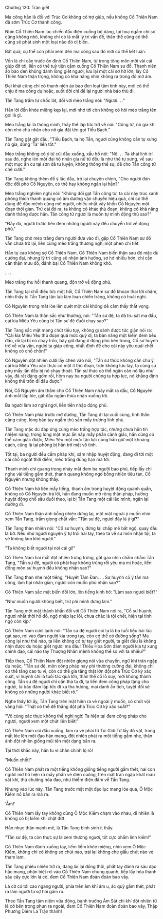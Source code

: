 




Chương 120: Trận giết


Ma công hẳn là đối với Trúc Cơ không có trợ giúp, nếu không Cổ Thiên Nam đã sớm Trúc Cơ thành công.

Nhìn Cổ Thiên Nam lúc chiến đấu điên cuồng bộ dáng, tai hoạ ngầm chỉ sợ cũng không nhỏ, không chỉ có là mất lý trí vấn đề, thân thể cũng có thể cũng sẽ phát sinh một loại nào đó dị biến.

Bất quá, cụ thể còn phải xem đến ma công sau đó mới có thể kết luận.

Vốn là chỉ cần trước ổn định Cổ Thiên Nam, từ trong tông môn mời vài cái giúp đỡ tới, liền có thể tuỳ tiện cầm xuống Cổ Thiên Nam sư đồ. Thanh niên áo bào đen không đành lòng giết người, lưu lại một cái sơ hở lớn, lấy Cổ Thiên Nam thận trọng, không có khả năng nhìn không ra trong đó mờ ám.

Đại khái cũng chỉ có thanh niên áo bào đen loại tâm tính này, mới có thể chịu ở ma công dụ hoặc, suốt đời chỉ để lại người nhà báo thù đi.

Tần Tang trầm tư chốc lát, đối với mèo trắng nói: "Ngươi. . ."

Hắn lời đến khóe miệng kẹp lại, mới nhớ tới còn không có hỏi mèo trắng tên gọi là gì.

Mèo trắng lại là thông minh, thấy thế lập tức trở về nói: "Công tử, nô gia khi còn nhỏ chủ nhân cho nô gia đặt tên gọi Tiểu Bạch."

Tần Tang gật gật đầu, "Tiểu Bạch, ta họ Tần, ngươi cũng không cần tự xưng nô gia, dùng 'Ta' liền tốt."

Mèo trắng không có ý tứ cúi đầu xuống, xấu hổ nói: "Nô. . . Ta khai linh trí sau đó, nghe lén một đại hộ nhân gia nữ tử đều là như thế tự xưng, về sau một mực ẩn cư tại sơn dã tu luyện, không thông thế sự, để cho Tần công tử chê cười."

Tần Tang không thèm để ý lắc đầu, trở lại chuyện chính, "Cho ngươi đơn độc đối phó Cổ Nguyên, có thể hay không ngăn lại hắn?"

Mèo trắng nghiêm nghị nói: "Không dối gạt Tần công tử, ta cái này trúc xanh phóng thích thanh quang có âm dương vận chuyển hiệu quả, chỉ có thể dùng để đào mệnh cùng mê người, nhiều nhất vây khốn Cổ Nguyên một đoạn thời gian. Trừ cái đó ra, ta không có khác thủ đoạn, không có khả năng đánh thắng được hắn. Tần công tử ngươi là muốn tự mình động thủ sao?"

"Đầy đủ, ngươi trước tiên đem những người này đều chuyển trở về động phủ."

Tần Tang chờ mèo trắng đem người đưa vào đi, gặp Cổ Thiên Nam sư đồ vẫn chưa trở lại, liền cùng mèo trắng thương nghị một phen chi tiết.

Hắn tự cao không sợ Cổ Thiên Nam, Cổ Thiên Nam biến thân sau đó mặc dù cường đại, nhưng lý trí cũng sẽ nhận ảnh hưởng, sơ hở nhiều hơn, chỉ cần cẩn thận mưu đồ, đánh bại Cổ Thiên Nam không khó.

. . .

Mèo trắng thu hồi thanh quang, độn trở về động phủ.

Tần Tang tại chỗ điều tức một hồi, Cổ Thiên Nam sư đồ khoan thai tới chậm, nhìn thấy bị Tần Tang tận lực làm loạn chiến tràng, không có hoài nghi.

Cổ Nguyên trong mắt lóe lên quét một cái không dễ cảm thấy thất vọng.

Cổ Thiên Nam là thần sắc như thường, nói: "Tần sư đệ, ta đã tru sát ma đầu, cái kia Miêu Yêu cũng bị Tần sư đệ đuổi chạy sao?"

Tần Tang sắc mặt mang chút tiều tụy, không gì sánh được tức giận nói ra: "Cái kia Miêu Yêu thủ đoạn quá mức quỷ dị, ta bản năng một kiếm đem bêu đầu, rồi lại bị nó chạy trốn, bây giờ đang ở động phủ bên trong, Cổ sư huynh trở về vừa vặn, ngươi ta giáp công, nhất định để cho cái này yêu quái chết không có chỗ chôn!"

Cổ Nguyên đột nhiên cười lấy chen vào nói, "Tần sư thúc không cần chú ý, cái kia Miêu Yêu xác thực có một ít thủ đoạn, trơn không lưu tay, ta cùng sư phụ mấy lần đều bị nó chạy thoát. Tần sư thúc có thể ngăn cản nó lâu như vậy, đã rất đáng gờm rồi, hôm nay ba người chúng ta hợp lực, nó khẳng định không thể trốn đi đâu được."

Nói, Cổ Nguyên âm thầm cho Cổ Thiên Nam nháy mắt ra dấu, Cổ Nguyên ánh mắt lấp lóe, gật đầu ngầm thừa nhận xuống tới.

Ba người làm sơ nghỉ ngơi, liền tiến nhập động phủ.

Cổ Thiên Nam phía trước mở đường, Tần Tang đi tại cuối cùng, tinh thần căng cứng, lòng bàn tay ngầm thủ sẵn mấy trương linh phù.

Tần Tang mặc dù đáp ứng cùng mèo trắng hợp tác, nhưng chưa hẳn tín nhiệm nàng, trong lòng một mực ẩn nấp mấy phần cảnh giác, hắn cũng có thể cảm giác được, Miêu Yêu một mực tận lực cùng hắn giữ một khoảng cách, cũng là tại phòng bị hắn trở mặt vô tình.

Tốt tại, ba người đều cầm pháp khí, xâm nhập huyệt động, đang đi tới một cái chỗ ngoặt thời điểm, mèo trắng đúng hạn mà tới.

Thanh minh chi quang trong nháy mắt đem ba người bao phủ, tiếp lấy chỉ nghe vài tiếng gầm thét, thanh quang không ngờ bỗng nhiên tiêu tán, Cổ Nguyên nhưng không thấy.

Cổ Thiên Nam hô liền mấy tiếng, thanh âm trong huyệt động quanh quẩn, không có Cổ Nguyên trả lời, hắn đang muốn mở rộng thân pháp, hướng huyệt động chỗ sâu đuổi theo, lại bị Tần Tang một cái lắc mình, ngăn lại đường đi.

Cổ Thiên Nam thân ảnh bỗng nhiên dừng lại, một mặt ngoài ý muốn nhìn xem Tần Tang, trầm giọng chất vấn: "Tần sư đệ, ngươi đây là ý gì?"

Tần Tang thản nhiên nói: "Cổ sư huynh, đừng lại chấp mê bất ngộ, quay đầu là bờ. Nếu như ngươi nguyện ý tự trói hai tay, theo ta về sư môn nhận tội, ta sẽ không làm khó ngươi."

"Ta không biết ngươi tại nói cái gì!"

Cổ Thiên Nam hai mắt đột nhiên trừng trừng, gắt gao nhìn chằm chằm Tần Tang, "Tần sư đệ, ngươi có phải hay không trúng rồi yêu ma mị hoặc, liền đồng môn sư huynh đều không nhận sao?"

Tần Tang than nhẹ một tiếng, "Huyết Tâm Đan. . . Sư huynh cố ý tản ma công, làm hại nhân gian, ngươi còn muốn phủ nhận sao?"

Cổ Thiên Nam sắc mặt biến đổi lớn, lên tiếng kinh hô: "Làm sao ngươi biết?"

"Như muốn người không biết, trừ phi mình đừng làm."

Tần Tang một mặt thành khẩn đối với Cổ Thiên Nam nói ra, "Cổ sư huynh, ngươi nhất thời hồ đồ, ngộ nhập lạc lối, chưa chắc là tội chết, hiện tại tỉnh ngộ còn kịp."

Cổ Thiên Nam cười lạnh nói: "Tần sư đệ ngươi coi ta là ba tuổi tiểu hài lừa gạt sao, rơi vào đám người kia trong tay, còn có thể có đường sống? Ma công lại như thế nào, ta liền không có tự tay giết người, ta giết đều là không nhịn được dụ hoặc giết người ma đầu! Thiếu Hoa Sơn đám người kia tự xưng chính đạo, cái nào tay Thượng Nhân mệnh không thể so với ta nhiều?"

Tiếp theo, Cổ Thiên Nam đột nhiên giọng nói vừa chuyển, ngữ khí tràn ngập dụ hoặc, "Tần sư đệ, môn công pháp này phi thường cường đại, không chỉ có thể tăng cao tu vi, còn có thể gia tăng thật lớn đột phá Trúc Cơ kỳ xác suất, vi huynh chỉ là tuổi tác quá lớn, thân thể cổ lỗ suy, mới không thành công. Tần sư đệ ngươi chỉ cần thả ta đi, ta liền đem công pháp tặng cho ngươi, ta bảo đảm lập tức đi xa tha hương, mai danh ẩn tích, tuyệt đối sẽ không có những người khác biết rõ."

Nghe thấy lời ấy, Tần Tang trên mặt hiện ra vẻ ngoài ý muốn, có chút vội vàng hỏi: "Thật có thể đề thăng đột phá Trúc Cơ kỳ xác suất?"

"Vô cùng xác thực không thể nghi ngờ! Ta hiện tại đem công pháp cho ngươi, ngươi xem một chút liền biết!"

Cổ Thiên Nam cúi đầu xuống, làm ra vẻ phải từ Túi Giới Tử lấy đồ vật, trong mắt lóe lên một đạo hàn mang, đột nhiên phát ra một tiếng gầm nhẹ, thân ảnh đột nhiên giống mũi tên một dạng bắn ra.

Tại thời khắc này, hắn tu vi chân chính lộ rõ!

"Muốn chết!"

Cổ Thiên Nam phát ra một tiếng không giống tiếng người gầm thét, hai con ngươi mơ hồ hiện ra mấy phần vẻ điên cuồng, trên mặt tràn ngập khát máu sát khí, thủ chưởng hóa đao, như thiểm điện đâm về Tần Tang.

Nhưng vào lúc này, Tần Tang trước mặt một đạo lục mang lóe qua, Ô Mộc Kiếm nổ bắn ra mà ra.

'Ầm!'

Cổ Thiên Nam lấy tay không cùng Ô Mộc Kiếm chạm vào nhau, dĩ nhiên là không có bị kiếm khí chặt đứt.

Hắn nhục thân mạnh mẽ, là Tần Tang bình sinh ít thấy.

"Tần sư đệ, ta còn thực sự là xem thường ngươi, tốt cực phẩm linh kiếm!"

Cổ Thiên Nam đánh xuống tay, liếm liếm khóe miệng, nhìn xem Ô Mộc Kiếm, không chỉ có không sợ chút nào, trái lại không che giấu chút nào vẻ tham lam.

Tần Tang phiêu nhiên trở ra, đang lùi lại đồng thời, phất tay đánh ra sáu đạo hắc mang, phân biệt rơi vào Cổ Thiên Nam chung quanh, tiếp lấy hóa thành sáu cây cực lớn lá cờ, đem Cổ Thiên Nam đoàn đoàn bao vây.

Lá cờ có tới cao ngang người, phía trên âm khí âm u, ác quỷ gầm thét, phát ra làm người ta sợ hãi gầm rú.

Theo Tần Tang tâm niệm vừa động, bành trướng Âm Sát chi khí đột nhiên từ lá cờ bên trong phun ra ngoài, đem Cổ Thiên Nam đoàn đoàn bao vây, Thập Phương Diêm La Trận thành!




